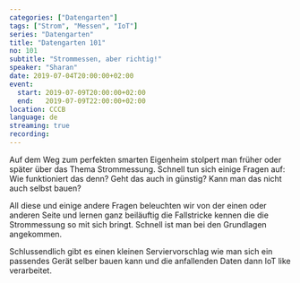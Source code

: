 ```yaml
---
categories: ["Datengarten"]
tags: ["Strom", "Messen", "IoT"]
series: "Datengarten"
title: "Datengarten 101"
no: 101
subtitle: "Strommessen, aber richtig!"
speaker: "Sharan"
date: 2019-07-04T20:00:00+02:00
event:
  start: 2019-07-09T20:00:00+02:00
  end:   2019-07-09T22:00:00+02:00
location: CCCB
language: de 
streaming: true
recording: 
---
```

Auf dem Weg zum perfekten smarten Eigenheim stolpert man früher oder
später über das Thema Strommessung. Schnell tun sich einige Fragen
auf: Wie funktioniert das denn? Geht das auch in günstig? Kann man das
nicht auch selbst bauen?

All diese und einige andere Fragen beleuchten wir von der einen oder
anderen Seite und lernen ganz beiläuftig die Fallstricke kennen die
die Strommessung so mit sich bringt. Schnell ist man bei den
Grundlagen angekommen.

Schlussendlich gibt es einen kleinen Serviervorschlag wie man sich
ein passendes Gerät selber bauen kann und die anfallenden Daten dann
IoT like verarbeitet.